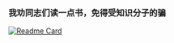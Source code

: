 ### **我劝同志们读一点书，免得受知识分子的骗**

[![Readme Card](https://github-readme-stats.vercel.app/api/pin/?username=xgbnl&repo=github-readme-stats)](https://github.com/anuraghazra/github-readme-stats)
